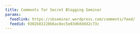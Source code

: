 ```yaml
---
title: Comments for Secret Blogging Seminar
params:
  feedlink: https://sbseminar.wordpress.com/comments/feed/
  feedid: 9302b83228b6ac8ec5e83d68ddd2c73c
---
```


